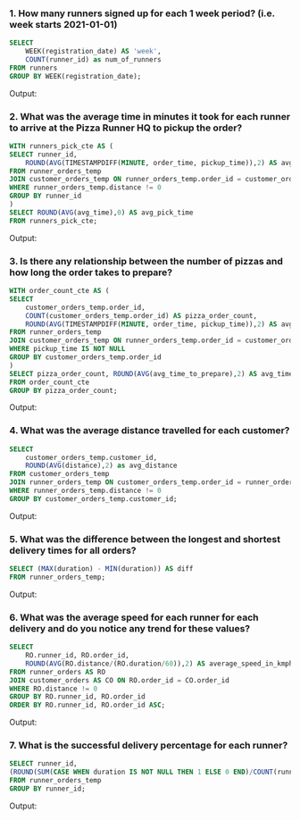 ### 1. How many runners signed up for each 1 week period? (i.e. week starts 2021-01-01)

```sql
SELECT
	WEEK(registration_date) AS 'week',
	COUNT(runner_id) as num_of_runners
FROM runners
GROUP BY WEEK(registration_date);
```

Output:

### 2. What was the average time in minutes it took for each runner to arrive at the Pizza Runner HQ to pickup the order?

```sql
WITH runners_pick_cte AS (
SELECT runner_id,
	ROUND(AVG(TIMESTAMPDIFF(MINUTE, order_time, pickup_time)),2) AS avg_time
FROM runner_orders_temp
JOIN customer_orders_temp ON runner_orders_temp.order_id = customer_orders_temp.order_id
WHERE runner_orders_temp.distance != 0
GROUP BY runner_id
)
SELECT ROUND(AVG(avg_time),0) AS avg_pick_time
FROM runners_pick_cte;
```

Output:

### 3. Is there any relationship between the number of pizzas and how long the order takes to prepare?

```sql
WITH order_count_cte AS (
SELECT
	customer_orders_temp.order_id,
	COUNT(customer_orders_temp.order_id) AS pizza_order_count,
    ROUND(AVG(TIMESTAMPDIFF(MINUTE, order_time, pickup_time)),2) AS avg_time_to_prepare
FROM runner_orders_temp
JOIN customer_orders_temp ON runner_orders_temp.order_id = customer_orders_temp.order_id
WHERE pickup_time IS NOT NULL
GROUP BY customer_orders_temp.order_id
)
SELECT pizza_order_count, ROUND(AVG(avg_time_to_prepare),2) AS avg_time_to_prepare
FROM order_count_cte
GROUP BY pizza_order_count;
```

Output:

### 4. What was the average distance travelled for each customer?

```sql
SELECT
	customer_orders_temp.customer_id,
	ROUND(AVG(distance),2) as avg_distance
FROM customer_orders_temp
JOIN runner_orders_temp ON customer_orders_temp.order_id = runner_orders_temp.order_id
WHERE runner_orders_temp.distance != 0
GROUP BY customer_orders_temp.customer_id;
```

Output:

### 5. What was the difference between the longest and shortest delivery times for all orders?

```sql
SELECT (MAX(duration) - MIN(duration)) AS diff
FROM runner_orders_temp;
```

Output:

### 6. What was the average speed for each runner for each delivery and do you notice any trend for these values?

```sql
SELECT
	RO.runner_id, RO.order_id,
    ROUND(AVG(RO.distance/(RO.duration/60)),2) AS average_speed_in_kmph
FROM runner_orders AS RO
JOIN customer_orders AS CO ON RO.order_id = CO.order_id
WHERE RO.distance != 0
GROUP BY RO.runner_id, RO.order_id
ORDER BY RO.runner_id, RO.order_id ASC;
```

Output:

### 7. What is the successful delivery percentage for each runner?

```sql
SELECT runner_id,
(ROUND(SUM(CASE WHEN duration IS NOT NULL THEN 1 ELSE 0 END)/COUNT(runner_id),2) \* 100) AS percentage
FROM runner_orders_temp
GROUP BY runner_id;
```

Output:
